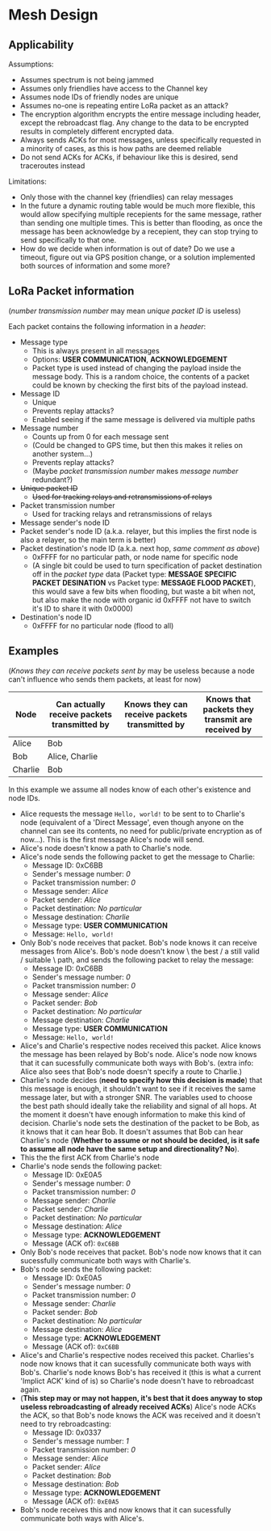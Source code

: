 # Mesh Design

## Applicability

Assumptions:
- Assumes spectrum is not being jammed
- Assumes only friendlies have access to the Channel key
- Assumes node IDs of friendly nodes are unique
- Assumes no-one is repeating entire LoRa packet as an attack?
- The encryption algorithm encrypts the entire message including header, except the rebroadcast flag. Any change to the data to be encrypted results in completely different encrypted data.
- Always sends ACKs for most messages, unless specifically requested in a minority of cases, as this is how paths are deemed reliable
- Do not send ACKs for ACKs, if behaviour like this is desired, send traceroutes instead

Limitations:
- Only those with the channel key (friendlies) can relay messages
- In the future a dynamic routing table would be much more flexible, this would allow specifying multiple recepients for the same message, rather than sending one multiple times. This is better than flooding, as once the message has been acknowledge by a recepient, they can stop trying to send specifically to that one.
- How do we decide when information is out of date? Do we use a timeout, figure out via GPS position change, or a solution implemented both sources of information and some more?

## LoRa Packet information

(_number transmission number_ may mean _unique packet ID_ is useless)

Each packet contains the following information in a _header_:
- Message type
  - This is always present in all messages
  - Options: **USER COMMUNICATION**, **ACKNOWLEDGEMENT**
  - Packet type is used instead of changing the payload inside the message body. This is a random choice, the contents of a packet could be known by checking the first bits of the payload instead.
- Message ID
  - Unique
  - Prevents replay attacks?
  - Enabled seeing if the same message is delivered via multiple paths
- Message number
  - Counts up from 0 for each message sent
  - (Could be changed to GPS time, but then this makes it relies on another system...)
  - Prevents replay attacks?
  - (Maybe _packet transmission number_ makes _message number_ redundant?)
- ~~Unique packet ID~~
  - ~~Used for tracking relays and retransmissions of relays~~
- Packet transmission number
  - Used for tracking relays and retransmissions of relays
- Message sender's node ID
- Packet sender's node ID (a.k.a. relayer, but this implies the first node is also a relayer, so the main term is better)
- Packet destination's node ID (a.k.a. next hop, _same comment as above_)
  - 0xFFFF for no particular path, or node name for specific node
  - (A single bit could be used to turn specification of packet destination off in the _packet type_ data (Packet type: **MESSAGE SPECIFIC PACKET DESINATION** vs Packet type: **MESSAGE FLOOD PACKET**), this would save a few bits when flooding, but waste a bit when not, but also make the node with organic id 0xFFFF not have to switch it's ID to share it with 0x0000)
- Destination's node ID
  - 0xFFFF for no particular node (flood to all)

## Examples

(_Knows they can receive packets sent by_ may be useless because a node can't influence who sends them packets, at least for now)

| Node | Can actually receive packets transmitted by | Knows they can receive packets transmitted by | Knows that packets they transmit are received by |
| - | - | - | - |
| Alice | Bob | | |
| Bob | Alice, Charlie | | |
| Charlie | Bob | | |

In this example we assume all nodes know of each other's existence and node IDs.

- Alice requests the message `Hello, world!` to be sent to to Charlie's node (equivalent of a 'Direct Message', even though anyone on the channel can see its contents, no need for public/private encryption as of now...). This is the first message Alice's node will send.
- Alice's node doesn't know a path to Charlie's node.
- Alice's node sends the following packet to get the message to Charlie:
  - Message ID: 0xC6BB
  - Sender's message number: _0_
  - Packet transmission number: _0_
  - Message sender: _Alice_
  - Packet sender: _Alice_
  - Packet destination: _No particular_
  - Message destination: _Charlie_
  - Message type: **USER COMMUNICATION**
  - Message: `Hello, world!`
- Only Bob's node receives that packet. Bob's node knows it can receive messages from Alice's. Bob's node doesn't know \ the best / a still valid / suitable \ path, and sends the following packet to relay the message:
  - Message ID: 0xC6BB
  - Sender's message number: _0_
  - Packet transmission number: _0_
  - Message sender: _Alice_
  - Packet sender: _Bob_
  - Packet destination: _No particular_
  - Message destination: _Charlie_
  - Message type: **USER COMMUNICATION**
  - Message: `Hello, world!`
- Alice's and Charlie's respective nodes received this packet. Alice knows the message has been relayed by Bob's node. Alice's node now knows that it can sucessfully communicate both ways with Bob's. (extra info: Alice also sees that Bob's node doesn't specify a route to Charlie.)
- Charlie's node decides (**need to specify how this decision is made**) that this message is enough, it shouldn't want to see if it receives the same message later, but with a stronger SNR. The variables used to choose the best path should ideally take the reliability and signal of all hops. At the moment it doesn't have enough information to make this kind of decision. Charlie's node sets the destination of the packet to be Bob, as it knows that it can hear Bob. It doesn't assumes that Bob can hear Charlie's node (**Whether to assume or not should be decided, is it safe to assume all node have the same setup and directionality? No**).
- This the the first ACK from Charlie's node
- Charlie's node sends the following packet:
  - Message ID: 0xE0A5
  - Sender's message number: _0_
  - Packet transmission number: _0_
  - Message sender: _Charlie_
  - Packet sender: _Charlie_
  - Packet destination: _No particular_
  - Message destination: _Alice_
  - Message type: **ACKNOWLEDGEMENT**
  - Message (ACK of): `0xC6BB`
- Only Bob's node receives that packet. Bob's node now knows that it can sucessfully communicate both ways with Charlie's.
- Bob's node sends the following packet:
  - Message ID: 0xE0A5
  - Sender's message number: _0_
  - Packet transmission number: _0_
  - Message sender: _Charlie_
  - Packet sender: _Bob_
  - Packet destination: _No particular_
  - Message destination: _Alice_
  - Message type: **ACKNOWLEDGEMENT**
  - Message (ACK of): `0xC6BB`
- Alice's and Charlie's respective nodes received this packet. Charlies's node now knows that it can sucessfully communicate both ways with Bob's. Charlie's node knows Bob's has received it (this is what a current 'Implict ACK' kind of is) so Charlie's node doesn't have to rebroadcast again.
- (**This step may or may not happen, it's best that it does anyway to stop useless rebroadcasting of already received ACKs**) Alice's node ACKs the ACK, so that Bob's node knows the ACK was received and it doesn't need to try rebroadcasting:
  - Message ID: 0x0337
  - Sender's message number: _1_
  - Packet transmission number: _0_
  - Message sender: _Alice_
  - Packet sender: _Alice_
  - Packet destination: _Bob_
  - Message destination: _Bob_
  - Message type: **ACKNOWLEDGEMENT**
  - Message (ACK of): `0xE0A5`
- Bob's node receives this and now knows that it can sucessfully communicate both ways with Alice's.
